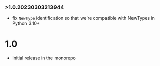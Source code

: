 ### >1.0.20230303213944

- fix `NewType` identification so that we're compatible with NewTypes
  in Python 3.10+

# 1.0

- Initial release in the monorepo
